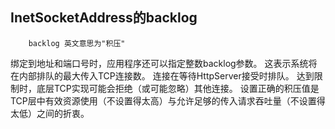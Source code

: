 ## InetSocketAddress的backlog
        backlog 英文意思为"积压"
绑定到地址和端口号时，应用程序还可以指定整数backlog参数。 这表示系统将在内部排队的最大传入TCP连接数。 连接在等待HttpServer接受时排队。 达到限制时，底层TCP实现可能会拒绝（或可能忽略）其他连接。 设置正确的积压值是TCP层中有效资源使用（不设置得太高）与允许足够的传入请求吞吐量（不设置得太低）之间的折衷。
